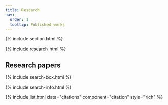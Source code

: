 ```yaml
---
title: Research
nav:
  order: 1
  tooltip: Published works
---
```


{% include section.html %}

<!-- # {% include icon.html icon="fa-solid fa-microscope" %}Research -->

{% include research.html %}

## Research papers

{% include search-box.html %}

{% include search-info.html %}

{% include list.html data="citations" component="citation" style="rich" %}
